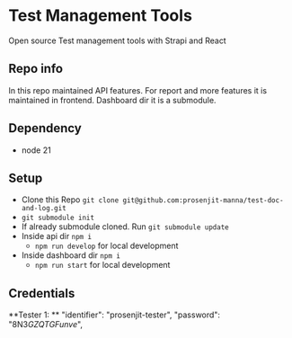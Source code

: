 # Test Management Tools 
Open source Test management tools with Strapi and React 

## Repo info 
In this repo maintained API features. For report and more features it is maintained in frontend. Dashboard dir it is a submodule.

## Dependency 
- node 21 


## Setup 
- Clone this Repo `git clone git@github.com:prosenjit-manna/test-doc-and-log.git`
- `git submodule init` 
- If already submodule cloned. Run `git submodule update`
- Inside api dir `npm i`
  - `npm run develop` for local development 
- Inside dashboard dir `npm i`
  - `npm run start` for local development 


## Credentials 
**Tester 1: **
"identifier": "prosenjit-tester",
"password": "8N$3GZQTGFunve$",